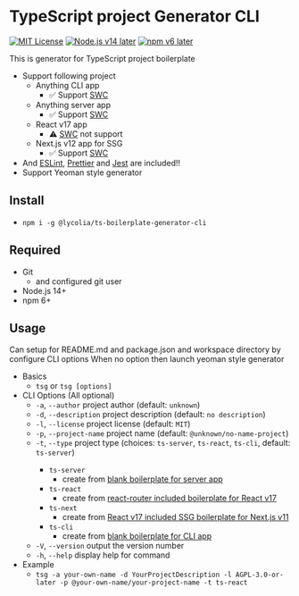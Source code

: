 # TypeScript project Generator CLI

[![MIT License](http://img.shields.io/badge/license-MIT-blue.svg?style=flat)](LICENSE) [![Node.js v14 later](https://img.shields.io/badge/node.js-v14_later-green)](LICENSE) [![npm v6 later](https://img.shields.io/badge/npm-v6_later-green)](LICENSE)

This is generator for TypeScript project boilerplate

- Support following project
  - Anything CLI app
    - ✅ Support [SWC](https://swc.rs/)
  - Anything server app
    - ✅ Support [SWC](https://swc.rs/)
  - React v17 app
    - ⚠️ [SWC](https://swc.rs/) not support
  - Next.js v12 app for SSG
    - ✅ Support [SWC](https://swc.rs/)
- And [ESLint](https://eslint.org/), [Prettier](https://prettier.io/) and [Jest](https://jestjs.io/) are included!!
- Support Yeoman style generator

## Install

- `npm i -g @lycolia/ts-boilerplate-generator-cli`

## Required

- Git
  - and configured git user
- Node.js 14+
- npm 6+

## Usage

Can setup for README.md and package.json and workspace directory by configure CLI options
When no option then launch yeoman style generator

- Basics
  - `tsg` or `tsg [options]`
- CLI Options (All optional)
  - `-a`, `--author` <author> project author (default: `unknown`)
  - `-d`, `--description` <description> project description (default: `no description`)
  - `-l`, `--license` <license> project license (default: `MIT`)
  - `-p`, `--project-name` <projectName> project name (default: `@unknown/no-name-project`)
  - `-t`, `--type` <type> project type (choices: `ts-server`, `ts-react`, `ts-cli`, default: `ts-server`)
    - `ts-server`
      - create from [blank boilerplate for server app](https://github.com/Lycolia/ts-server-boilerplate)
    - `ts-react`
      - create from [react-router included boilerplate for React v17](https://github.com/Lycolia/ts-react-boilerplate)
    - `ts-next`
      - create from [React v17 included SSG boilerplate for Next.js v11](https://github.com/Lycolia/ts-next-boilerplate)
    - `ts-cli`
      - create from [blank boilerplate for CLI app](https://github.com/Lycolia/ts-cli-boilerplate)
  - `-V`, `--version` output the version number
  - `-h`, `--help` display help for command
- Example
  - `tsg -a your-own-name -d YourProjectDescription -l AGPL-3.0-or-later -p @your-own-name/your-project-name -t ts-react`
